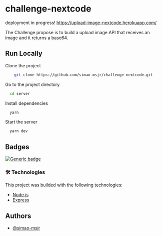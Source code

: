 # challenge-nextcode
deployment in progress!
https://upload-image-nextcode.herokuapp.com/

The Challenge propose is to build a upload image API that receives an image and it returns a base64.

## Run Locally

Clone the project

```bash
    git clone https://github.com/simao-msjr/challenge-nextcode.git

```

Go to the project directory

```bash
  cd server
```

Install dependencies

```bash
  yarn
```

Start the server

```bash
  yarn dev
```
## Badges

[![Generic badge](https://img.shields.io/badge/<Work>-<WIP>-<COLOR>.svg)](https://shields.io/)


### 🛠 Technologies

This project was builded with the following technologies:

- [Node.js](https://nodejs.org/en/)
- [Express](https://expressjs.com/)

## Authors

- [@simao-msjr](https://www.github.com/octokatherine)
